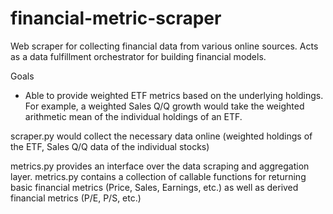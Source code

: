 # financial-metric-scraper
Web scraper for collecting financial data from various online sources. Acts as a data fulfillment orchestrator for building financial models.

Goals
* Able to provide weighted ETF metrics based on the underlying holdings. For example, a weighted Sales Q/Q growth would take the weighted arithmetic mean of the individual holdings of an ETF. 

scraper.py would collect the necessary data online (weighted holdings of the ETF, Sales Q/Q data of the individual stocks)

metrics.py provides an interface over the data scraping and aggregation layer. metrics.py contains a collection of callable functions for returning basic financial metrics (Price, Sales, Earnings, etc.) as well as derived financial metrics (P/E, P/S, etc.)
